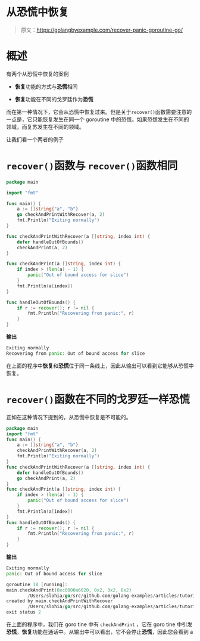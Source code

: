 # 从恐慌中恢复

> 原文：<https://golangbyexample.com/recover-panic-goroutine-go/>

# **概述**

有两个从恐慌中恢复的案例

*   **恢复**功能的方式与**恐慌**相同

*   **恢复**功能在不同的戈罗廷作为**恐慌**

而在第一种情况下，它会从恐慌中恢复过来。但是关于`recover()`函数需要注意的一点是，它只能恢复发生在同一个 goroutine 中的恐慌。如果恐慌发生在不同的领域，而复苏发生在不同的领域。

让我们看一个两者的例子

# ****`recover()`函数与**** `recover()`函数相同

```go
package main

import "fmt"

func main() {
    a := []string{"a", "b"}
    go checkAndPrintWithRecover(a, 2)
    fmt.Println("Exiting normally")
}

func checkAndPrintWithRecover(a []string, index int) {
    defer handleOutOfBounds()
    checkAndPrint(a, 2)
}

func checkAndPrint(a []string, index int) {
    if index > (len(a) - 1) {
        panic("Out of bound access for slice")
    }
    fmt.Println(a[index])
}

func handleOutOfBounds() {
    if r := recover(); r != nil {
        fmt.Println("Recovering from panic:", r)
    }
}
```

**输出**

```go
Exiting normally
Recovering from panic: Out of bound access for slice
```

在上面的程序中**恢复**和**恐慌**位于同一条线上，因此从输出可以看到它能够从恐慌中恢复。

# **`recover()`函数在不同的戈罗廷一样恐慌**

正如在这种情况下提到的，从恐慌中恢复是不可能的。

```go
package main
import "fmt"
func main() {
    a := []string{"a", "b"}
    checkAndPrintWithRecover(a, 2)
    fmt.Println("Exiting normally")
}
func checkAndPrintWithRecover(a []string, index int) {
    defer handleOutOfBounds()
    go checkAndPrint(a, 2)
}
func checkAndPrint(a []string, index int) {
    if index > (len(a) - 1) {
        panic("Out of bound access for slice")
    }
    fmt.Println(a[index])
}
func handleOutOfBounds() {
    if r := recover(); r != nil {
        fmt.Println("Recovering from panic:", r)
    }
}
```

**输出**

```go
Exiting normally
panic: Out of bound access for slice

goroutine 18 [running]:
main.checkAndPrint(0xc0000a6020, 0x2, 0x2, 0x2)
        /Users/slohia/go/src/github.com/golang-examples/articles/tutorial/panicRecover/goroutine/main.go:19 +0xe2
created by main.checkAndPrintWithRecover
        /Users/slohia/go/src/github.com/golang-examples/articles/tutorial/panicRecover/goroutine/main.go:14 +0x82
exit status 2
```

在上面的程序中，我们在 goro tine 中有 `checkAndPrint` ，它在 goro tine 中引发**恐慌**。**恢复**功能在通话中。从输出中可以看出，它不会停止**恐慌**，因此您会看到 a